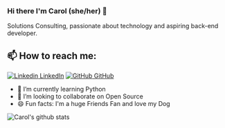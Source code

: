 

### Hi there I'm Carol (she/her) 👋
Solutions Consulting, passionate about technology and aspiring back-end developer.<br>
## 📫 How to reach me: 
[![Linkedin](https://i.stack.imgur.com/gVE0j.png) LinkedIn](https://www.linkedin.com/in/rooscarolina) [![GitHub](https://i.stack.imgur.com/tskMh.png) GitHub](https://github.com/carolroos) 


- 🌱 I’m currently learning Python
- 👯 I’m looking to collaborate on Open Source
- 😄 Fun facts: I'm a huge Friends Fan and love my Dog



![Carol's github stats](https://github-readme-stats.vercel.app/api?username=carolroos&show_icons=true&theme=dark)



